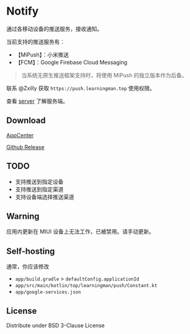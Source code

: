 # Notify

通过各移动设备的推送服务，接收通知。

当前支持的推送服务有：

- 【MiPush】：小米推送
- 【FCM】：Google Firebase Cloud Messaging

> 当系统无原生推送框架支持时，将使用 MiPush 的独立版本作为后备。

联系 @Zxilly 获取 `https://push.learningman.top` 使用权限。

查看 [server](https://github.com/ZNotify/server) 了解服务端。

## Download

[AppCenter](https://install.appcenter.ms/users/zxilly/apps/notify/distribution_groups/public)

[Github Release](https://github.com/ZNotify/android/releases)

## TODO

- 支持推送到指定设备
- 支持推送到指定渠道
- 支持设备端选择推送渠道

## Warning

应用内更新在 MIUI 设备上无法工作，已被禁用。请手动更新。

## Self-hosting

通常，你应该修改

- `app/build.gradle` > `defaultConfig.applicationId`
- `app/src/main/kotlin/top/learningman/push/Constant.kt`
- `app/google-services.json`

## License

Distribute under BSD 3-Clause License